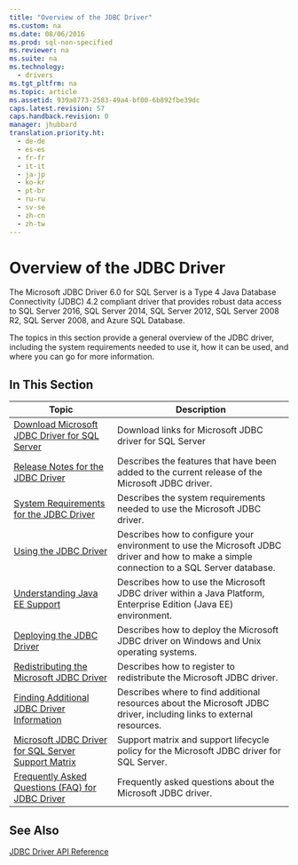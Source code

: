 ```yaml
---
title: "Overview of the JDBC Driver"
ms.custom: na
ms.date: 08/06/2016
ms.prod: sql-non-specified
ms.reviewer: na
ms.suite: na
ms.technology: 
  - drivers
ms.tgt_pltfrm: na
ms.topic: article
ms.assetid: 939a8773-2583-49a4-bf00-6b892fbe39dc
caps.latest.revision: 57
caps.handback.revision: 0
manager: jhubbard
translation.priority.ht: 
  - de-de
  - es-es
  - fr-fr
  - it-it
  - ja-jp
  - ko-kr
  - pt-br
  - ru-ru
  - sv-se
  - zh-cn
  - zh-tw
---
```

# Overview of the JDBC Driver
  The Microsoft JDBC Driver 6.0 for SQL Server is a Type 4 Java Database Connectivity (JDBC) 4.2 compliant driver that provides robust data access to SQL Server 2016, SQL Server 2014, SQL Server 2012, SQL Server 2008 R2, SQL Server 2008, and Azure SQL Database.  
  
 The topics in this section provide a general overview of the JDBC driver, including the system requirements needed to use it, how it can be used, and where you can go for more information.  
  
## In This Section  
  
|Topic|Description|  
|-----------|-----------------|  
|[Download Microsoft JDBC Driver for SQL Server](../content/Download-Microsoft-JDBC-Driver-for-SQL-Server.md)|Download links for Microsoft JDBC driver for SQL Server|  
|[Release Notes for the JDBC Driver](../content/Release-Notes-for-the-JDBC-Driver.md)|Describes the features that have been added to the current release of the Microsoft JDBC driver.|  
|[System Requirements for the JDBC Driver](../content/System-Requirements-for-the-JDBC-Driver.md)|Describes the system requirements needed to use the Microsoft JDBC driver.|  
|[Using the JDBC Driver](../content/Using-the-JDBC-Driver.md)|Describes how to configure your environment to use the Microsoft JDBC driver and how to make a simple connection to a  SQL Server  database.|  
|[Understanding Java EE Support](../content/Understanding-Java-EE-Support.md)|Describes how to use the Microsoft JDBC driver within a Java Platform, Enterprise Edition (Java EE) environment.|  
|[Deploying the JDBC Driver](../content/Deploying-the-JDBC-Driver.md)|Describes how to deploy the Microsoft JDBC driver on Windows and Unix operating systems.|  
|[Redistributing the Microsoft JDBC Driver](../content/Redistributing-the-Microsoft-JDBC-Driver.md)|Describes how to register to redistribute the Microsoft JDBC driver.|  
|[Finding Additional JDBC Driver Information](../content/Finding-Additional-JDBC-Driver-Information.md)|Describes where to find additional resources about the Microsoft JDBC driver, including links to external resources.|  
|[Microsoft JDBC Driver for SQL Server Support Matrix](../content/Microsoft-JDBC-Driver-for-SQL-Server-Support-Matrix.md)|Support matrix and support lifecycle policy for the Microsoft JDBC driver for SQL Server.|  
|[Frequently Asked Questions &#40;FAQ&#41; for JDBC Driver](../content/Frequently-Asked-Questions--FAQ--for-JDBC-Driver.md)|Frequently asked questions about the Microsoft JDBC driver.|  
  
## See Also  
 [JDBC Driver API Reference](../content/JDBC-Driver-API-Reference.md)  
  
  